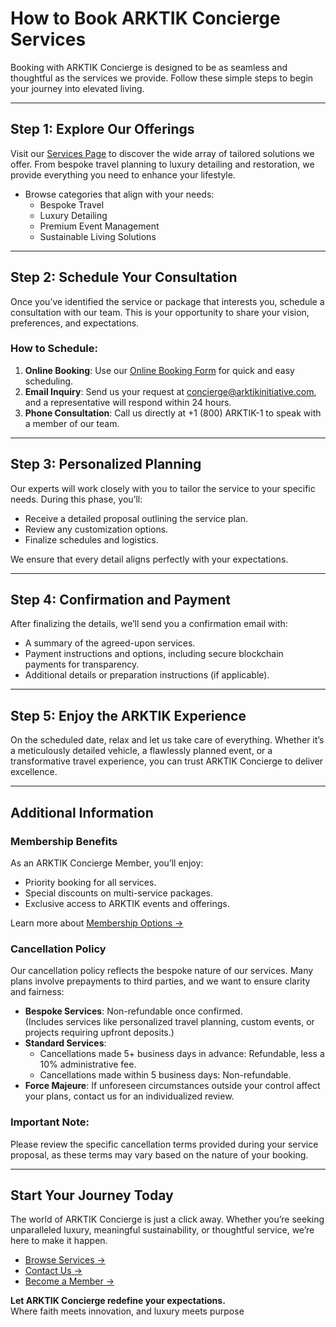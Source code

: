 # **How to Book ARKTIK Concierge Services**

Booking with ARKTIK Concierge is designed to be as seamless and thoughtful as the services we provide. Follow these simple steps to begin your journey into elevated living.

---

## **Step 1: Explore Our Offerings**
Visit our [Services Page](services.md) to discover the wide array of tailored solutions we offer. From bespoke travel planning to luxury detailing and restoration, we provide everything you need to enhance your lifestyle.

- Browse categories that align with your needs:
  - Bespoke Travel
  - Luxury Detailing
  - Premium Event Management
  - Sustainable Living Solutions

---

## **Step 2: Schedule Your Consultation**
Once you’ve identified the service or package that interests you, schedule a consultation with our team. This is your opportunity to share your vision, preferences, and expectations.

### **How to Schedule:**
1. **Online Booking**: Use our [Online Booking Form](../contact_us/booking_form.md) for quick and easy scheduling.
2. **Email Inquiry**: Send us your request at [concierge@arktikinitiative.com](mailto:concierge@arktikinitiative.com), and a representative will respond within 24 hours.
3. **Phone Consultation**: Call us directly at +1 (800) ARKTIK-1 to speak with a member of our team.

---

## **Step 3: Personalized Planning**
Our experts will work closely with you to tailor the service to your specific needs. During this phase, you’ll:
- Receive a detailed proposal outlining the service plan.
- Review any customization options.
- Finalize schedules and logistics.

We ensure that every detail aligns perfectly with your expectations.

---

## **Step 4: Confirmation and Payment**
After finalizing the details, we’ll send you a confirmation email with:
- A summary of the agreed-upon services.
- Payment instructions and options, including secure blockchain payments for transparency.
- Additional details or preparation instructions (if applicable).

---

## **Step 5: Enjoy the ARKTIK Experience**
On the scheduled date, relax and let us take care of everything. Whether it’s a meticulously detailed vehicle, a flawlessly planned event, or a transformative travel experience, you can trust ARKTIK Concierge to deliver excellence.

---

## **Additional Information**

### **Membership Benefits**
As an ARKTIK Concierge Member, you’ll enjoy:
- Priority booking for all services.
- Special discounts on multi-service packages.
- Exclusive access to ARKTIK events and offerings.

Learn more about [Membership Options →](../arktik_lifestyle/membership.md)

### **Cancellation Policy**
Our cancellation policy reflects the bespoke nature of our services. Many plans involve prepayments to third parties, and we want to ensure clarity and fairness:

- **Bespoke Services**: Non-refundable once confirmed.  
  (Includes services like personalized travel planning, custom events, or projects requiring upfront deposits.)
- **Standard Services**:  
  - Cancellations made 5+ business days in advance: Refundable, less a 10% administrative fee.  
  - Cancellations made within 5 business days: Non-refundable.  
- **Force Majeure**: If unforeseen circumstances outside your control affect your plans, contact us for an individualized review.

### **Important Note**:
Please review the specific cancellation terms provided during your service proposal, as these terms may vary based on the nature of your booking.

---

## **Start Your Journey Today**
The world of ARKTIK Concierge is just a click away. Whether you’re seeking unparalleled luxury, meaningful sustainability, or thoughtful service, we’re here to make it happen.

- [Browse Services →](services.md)
- [Contact Us →](../contact_us/index.md)
- [Become a Member →](../arktik_lifestyle/membership.md)

**Let ARKTIK Concierge redefine your expectations.**  
Where faith meets innovation, and luxury meets purpose
